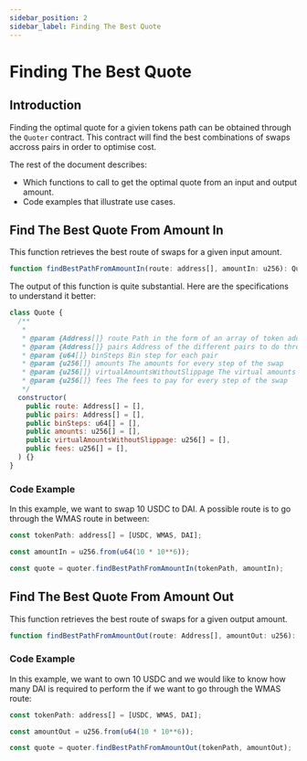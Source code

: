 ```yaml
---
sidebar_position: 2
sidebar_label: Finding The Best Quote
---
```


# Finding The Best Quote

## Introduction

Finding the optimal quote for a givien tokens path can be obtained through the `Quoter` contract. This contract will find the best combinations of swaps accross pairs in order to optimise cost.

The rest of the document describes:

- Which functions to call to get the optimal quote from an input and output amount.
- Code examples that illustrate use cases. 

## Find The Best Quote From Amount In

This function retrieves the best route of swaps for a given input amount.

```js
function findBestPathFromAmountIn(route: address[], amountIn: u256): Quote {}
```

The output of this function is quite substantial. Here are the specifications to understand it better:

```js
class Quote {
  /**
   *
   * @param {Address[]} route Path in the form of an array of token address to go through
   * @param {Address[]} pairs Address of the different pairs to do through
   * @param {u64[]} binSteps Bin step for each pair
   * @param {u256[]} amounts The amounts for every step of the swap
   * @param {u256[]} virtualAmountsWithoutSlippage The virtual amounts of every step of the swap without slippage
   * @param {u256[]} fees The fees to pay for every step of the swap
   */
  constructor(
    public route: Address[] = [],
    public pairs: Address[] = [],
    public binSteps: u64[] = [],
    public amounts: u256[] = [],
    public virtualAmountsWithoutSlippage: u256[] = [],
    public fees: u256[] = [],
  ) {}
}
```
### Code Example

In this example, we want to swap 10 USDC to DAI. A possible route is to go through the WMAS route in between:

```js
const tokenPath: address[] = [USDC, WMAS, DAI];

const amountIn = u256.from(u64(10 * 10**6));

const quote = quoter.findBestPathFromAmountIn(tokenPath, amountIn);
```

## Find The Best Quote From Amount Out

This function retrieves the best route of swaps for a given output amount.

```js
function findBestPathFromAmountOut(route: Address[], amountOut: u256): Quote {}
```

### Code Example

In this example, we want to own 10 USDC and we would like to know how many DAI is required to perform the if we want to go through the WMAS route:
```js
const tokenPath: address[] = [USDC, WMAS, DAI];

const amountOut = u256.from(u64(10 * 10**6));

const quote = quoter.findBestPathFromAmountOut(tokenPath, amountOut);
```